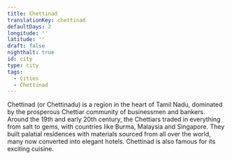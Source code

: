 ```yaml
---
title: Chettinad
translationKey: chettinad
defaultDays: 2
longitude: ''
latitude: ''
draft: false
nighthalt: true
id: city
type: city
tags:
  - Cities
  - Chettinad
---
```

Chettinad (or Chettinadu) is a region in the heart of Tamil Nadu, dominated by the prosperous Chettiar community of businessmen and bankers. Around the 19th and early 20th century, the Chettiars traded in everything from salt to gems, with countries like Burma, Malaysia and Singapore. They built palatial residences with materials sourced from all over the world, many now converted into elegant hotels. Chettinad is also famous for its exciting cuisine.    